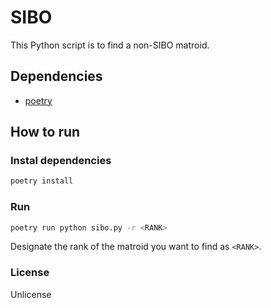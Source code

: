 # SIBO

This Python script is to find a non-SIBO matroid.

## Dependencies
- [poetry](https://python-poetry.org/)

## How to run
### Instal dependencies
```sh
poetry install
```

### Run
```sh
poetry run python sibo.py -r <RANK>
```

Designate the rank of the matroid you want to find as `<RANK>`.

### License
Unlicense
